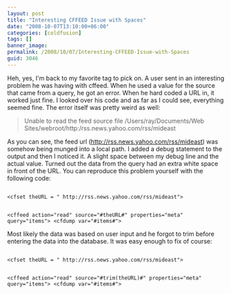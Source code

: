 ```yaml
---
layout: post
title: "Interesting CFFEED Issue with Spaces"
date: "2008-10-07T13:10:00+06:00"
categories: [coldfusion]
tags: []
banner_image: 
permalink: /2008/10/07/Interesting-CFFEED-Issue-with-Spaces
guid: 3046
---
```


Heh, yes, I'm back to my favorite tag to pick on. A user sent in an interesting problem he was having with cffeed. When he used a value for the source that came from a query, he got an error. When he hard coded a URL in, it worked just fine. I looked over his code and as far as I could see, everything seemed fine. The error itself was pretty weird as well:
<!--more-->
<blockquote>
<p>
Unable to read the feed source file /Users/ray/Documents/Web Sites/webroot/http:/rss.news.yahoo.com/rss/mideast 
</p>
</blockquote>

As you can see, the feed url (http://rss.news.yahoo.com/rss/mideast) was somehow being munged into a local path. I added a debug statement to the output and then I noticed it. A slight space between my debug line and the actual value. Turned out the data from the query had an extra white space in front of the URL. You can reproduce this problem yourself with the following code:

<code>
&lt;cfset theURL = " http://rss.news.yahoo.com/rss/mideast"&gt;

&lt;cffeed action="read" source="#theURL#" properties="meta" query="items"&gt;
&lt;cfdump var="#items#"&gt;
</code>

Most likely the data was based on user input and he forgot to trim before entering the data into the database. It was easy enough to fix of course:

<code>
&lt;cfset theURL = " http://rss.news.yahoo.com/rss/mideast"&gt;

&lt;cffeed action="read" source="#trim(theURL)#" properties="meta" query="items"&gt;
&lt;cfdump var="#items#"&gt;
</code>